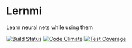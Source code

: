 # Lernmi
Learn neural nets while using them

[![Build Status](https://travis-ci.org/samrussell/lernmi.svg?branch=master)](https://travis-ci.org/samrussell/lernmi)
[![Code Climate](https://codeclimate.com/github/samrussell/lernmi/badges/gpa.svg)](https://codeclimate.com/github/samrussell/lernmi)
[![Test Coverage](https://codeclimate.com/github/samrussell/lernmi/badges/coverage.svg)](https://codeclimate.com/github/samrussell/lernmi/coverage)


